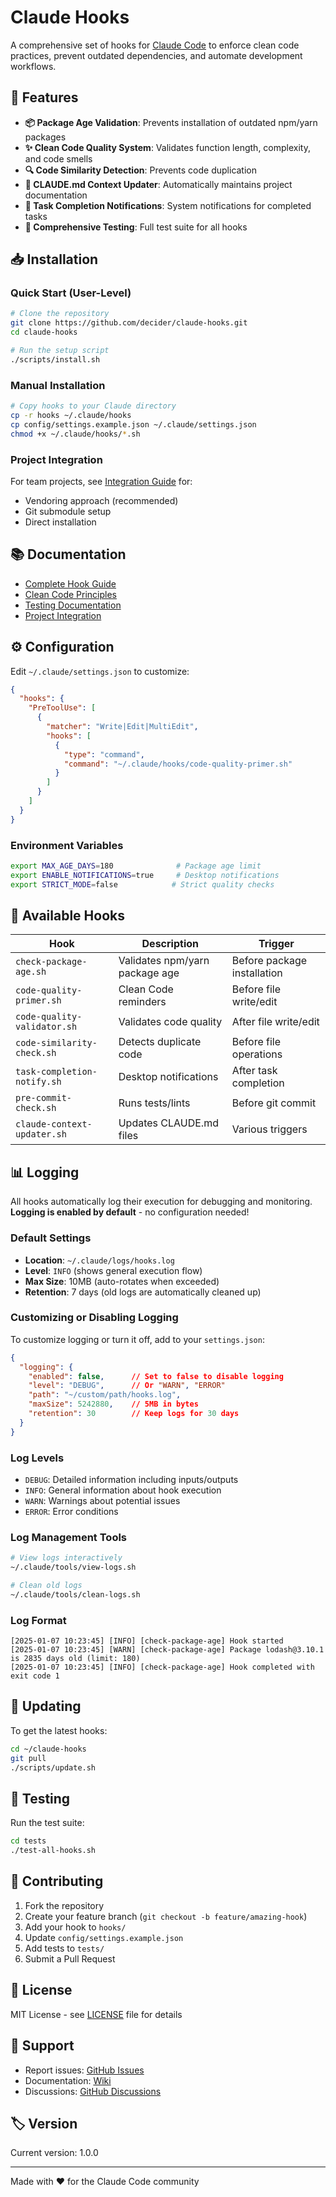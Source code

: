 # Claude Hooks

A comprehensive set of hooks for [Claude Code](https://claude.ai/code) to enforce clean code practices, prevent outdated dependencies, and automate development workflows.

## 🚀 Features

- **📦 Package Age Validation**: Prevents installation of outdated npm/yarn packages
- **✨ Clean Code Quality System**: Validates function length, complexity, and code smells
- **🔍 Code Similarity Detection**: Prevents code duplication
- **📝 CLAUDE.md Context Updater**: Automatically maintains project documentation
- **🔔 Task Completion Notifications**: System notifications for completed tasks
- **🧪 Comprehensive Testing**: Full test suite for all hooks

## 📥 Installation

### Quick Start (User-Level)

```bash
# Clone the repository
git clone https://github.com/decider/claude-hooks.git
cd claude-hooks

# Run the setup script
./scripts/install.sh
```

### Manual Installation

```bash
# Copy hooks to your Claude directory
cp -r hooks ~/.claude/hooks
cp config/settings.example.json ~/.claude/settings.json
chmod +x ~/.claude/hooks/*.sh
```

### Project Integration

For team projects, see [Integration Guide](docs/INTEGRATION.md) for:
- Vendoring approach (recommended)
- Git submodule setup
- Direct installation

## 📚 Documentation

- [Complete Hook Guide](docs/README.md)
- [Clean Code Principles](docs/CLEAN-CODE-GUIDE.md)
- [Testing Documentation](docs/README-tests.md)
- [Project Integration](docs/INTEGRATION.md)

## ⚙️ Configuration

Edit `~/.claude/settings.json` to customize:

```json
{
  "hooks": {
    "PreToolUse": [
      {
        "matcher": "Write|Edit|MultiEdit",
        "hooks": [
          {
            "type": "command",
            "command": "~/.claude/hooks/code-quality-primer.sh"
          }
        ]
      }
    ]
  }
}
```

### Environment Variables

```bash
export MAX_AGE_DAYS=180              # Package age limit
export ENABLE_NOTIFICATIONS=true     # Desktop notifications
export STRICT_MODE=false            # Strict quality checks
```

## 🔧 Available Hooks

| Hook | Description | Trigger |
|------|-------------|---------|
| `check-package-age.sh` | Validates npm/yarn package age | Before package installation |
| `code-quality-primer.sh` | Clean Code reminders | Before file write/edit |
| `code-quality-validator.sh` | Validates code quality | After file write/edit |
| `code-similarity-check.sh` | Detects duplicate code | Before file operations |
| `task-completion-notify.sh` | Desktop notifications | After task completion |
| `pre-commit-check.sh` | Runs tests/lints | Before git commit |
| `claude-context-updater.sh` | Updates CLAUDE.md files | Various triggers |

## 📊 Logging

All hooks automatically log their execution for debugging and monitoring. **Logging is enabled by default** - no configuration needed!

### Default Settings

- **Location**: `~/.claude/logs/hooks.log`
- **Level**: `INFO` (shows general execution flow)
- **Max Size**: 10MB (auto-rotates when exceeded)
- **Retention**: 7 days (old logs are automatically cleaned up)

### Customizing or Disabling Logging

To customize logging or turn it off, add to your `settings.json`:

```json
{
  "logging": {
    "enabled": false,      // Set to false to disable logging
    "level": "DEBUG",      // Or "WARN", "ERROR" 
    "path": "~/custom/path/hooks.log",
    "maxSize": 5242880,    // 5MB in bytes
    "retention": 30        // Keep logs for 30 days
  }
}
```

### Log Levels

- `DEBUG`: Detailed information including inputs/outputs
- `INFO`: General information about hook execution
- `WARN`: Warnings about potential issues
- `ERROR`: Error conditions

### Log Management Tools

```bash
# View logs interactively
~/.claude/tools/view-logs.sh

# Clean old logs
~/.claude/tools/clean-logs.sh
```

### Log Format

```
[2025-01-07 10:23:45] [INFO] [check-package-age] Hook started
[2025-01-07 10:23:45] [WARN] [check-package-age] Package lodash@3.10.1 is 2835 days old (limit: 180)
[2025-01-07 10:23:45] [INFO] [check-package-age] Hook completed with exit code 1
```

## 🔄 Updating

To get the latest hooks:

```bash
cd ~/claude-hooks
git pull
./scripts/update.sh
```

## 🧪 Testing

Run the test suite:

```bash
cd tests
./test-all-hooks.sh
```

## 🤝 Contributing

1. Fork the repository
2. Create your feature branch (`git checkout -b feature/amazing-hook`)
3. Add your hook to `hooks/`
4. Update `config/settings.example.json`
5. Add tests to `tests/`
6. Submit a Pull Request

## 📄 License

MIT License - see [LICENSE](LICENSE) file for details

## 🌟 Support

- Report issues: [GitHub Issues](https://github.com/decider/claude-hooks/issues)
- Documentation: [Wiki](https://github.com/decider/claude-hooks/wiki)
- Discussions: [GitHub Discussions](https://github.com/decider/claude-hooks/discussions)

## 🏷️ Version

Current version: 1.0.0

---

Made with ❤️ for the Claude Code community